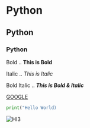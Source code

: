 # Python

## Python

### Python

Bold .. **This is Bold** 

Italic .. *This is Italic* 

Bold Italic .. ***This is Bold & Italic***

[GOOGLE](www.google.com)

```python
print("Hello World)
```
![HI3](https://i.ytimg.com/vi/qaZKNi71muc/maxresdefault.jpg)
